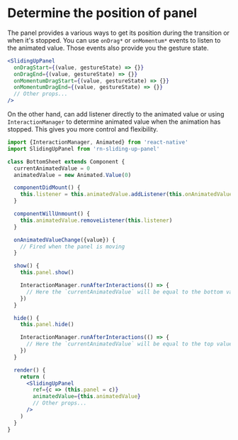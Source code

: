 # Determine the position of panel

The panel provides a various ways to get its position during the transition or when it's stopped. You can use `onDrag*` or `onMomentum*` events to listen to the animated value. Those events also provide you the gesture state.

```jsx
<SlidingUpPanel
  onDragStart={(value, gestureState) => {}}
  onDragEnd={(value, gestureState) => {}}
  onMomentumDragStart={(value, gestureState) => {}}
  onMomentumDragEnd={(value, gestureState) => {}}
  // Other props...
/>
```

On the other hand, can add listener directly to the animated value or using `InteractionManager` to determine animated value when the animation has stopped. This gives you more control and flexibility.

```jsx
import {InteractionManager, Animated} from 'react-native'
import SlidingUpPanel from 'rn-sliding-up-panel'

class BottomSheet extends Component {
  currentAnimatedValue = 0
  animatedValue = new Animated.Value(0)

  componentDidMount() {
    this.listener = this.animatedValue.addListener(this.onAnimatedValueChange)
  }

  componentWillUnmount() {
    this.animatedValue.removeListener(this.listener)
  }

  onAnimatedValueChange({value}) {
    // Fired when the panel is moving
  }

  show() {
    this.panel.show()

    InteractionManager.runAfterInteractions(() => {
      // Here the `currentAnimatedValue` will be equal to the bottom value of draggbleRange
    })
  }

  hide() {
    this.panel.hide()

    InteractionManager.runAfterInteractions(() => {
      // Here the `currentAnimatedValue` will be equal to the top value of draggbleRange
    })
  }

  render() {
    return (
      <SlidingUpPanel
        ref={c => (this.panel = c)}
        animatedValue={this.animatedValue}
        // Other props...
      />
    )
  }
}
```

